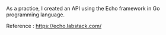 As a practice, I created an API using the Echo framework in Go programming language.

Reference : https://echo.labstack.com/
